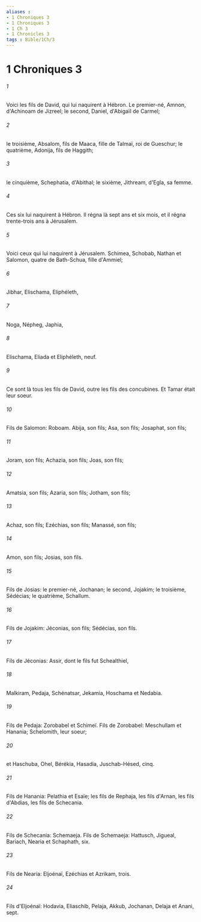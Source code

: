 ```yaml
---
aliases : 
- 1 Chroniques 3
- 1 Chroniques 3
- 1 Ch 3
- 1 Chronicles 3
tags : Bible/1Ch/3
---
```


# 1 Chroniques 3

###### 1
Voici les fils de David, qui lui naquirent à Hébron. Le premier-né, Amnon, d'Achinoam de Jizreel; le second, Daniel, d'Abigaïl de Carmel;
###### 2
le troisième, Absalom, fils de Maaca, fille de Talmaï, roi de Gueschur; le quatrième, Adonija, fils de Haggith;
###### 3
le cinquième, Schephatia, d'Abithal; le sixième, Jithream, d'Egla, sa femme.
###### 4
Ces six lui naquirent à Hébron. Il régna là sept ans et six mois, et il régna trente-trois ans à Jérusalem.
###### 5
Voici ceux qui lui naquirent à Jérusalem. Schimea, Schobab, Nathan et Salomon, quatre de Bath-Schua, fille d'Ammiel;
###### 6
Jibhar, Elischama, Eliphéleth,
###### 7
Noga, Népheg, Japhia,
###### 8
Elischama, Eliada et Eliphéleth, neuf.
###### 9
Ce sont là tous les fils de David, outre les fils des concubines. Et Tamar était leur soeur.
###### 10
Fils de Salomon: Roboam. Abija, son fils; Asa, son fils; Josaphat, son fils;
###### 11
Joram, son fils; Achazia, son fils; Joas, son fils;
###### 12
Amatsia, son fils; Azaria, son fils; Jotham, son fils;
###### 13
Achaz, son fils; Ezéchias, son fils; Manassé, son fils;
###### 14
Amon, son fils; Josias, son fils.
###### 15
Fils de Josias: le premier-né, Jochanan; le second, Jojakim; le troisième, Sédécias; le quatrième, Schallum.
###### 16
Fils de Jojakim: Jéconias, son fils; Sédécias, son fils.
###### 17
Fils de Jéconias: Assir, dont le fils fut Schealthiel,
###### 18
Malkiram, Pedaja, Schénatsar, Jekamia, Hoschama et Nedabia.
###### 19
Fils de Pedaja: Zorobabel et Schimeï. Fils de Zorobabel: Meschullam et Hanania; Schelomith, leur soeur;
###### 20
et Haschuba, Ohel, Bérékia, Hasadia, Juschab-Hésed, cinq.
###### 21
Fils de Hanania: Pelathia et Esaïe; les fils de Rephaja, les fils d'Arnan, les fils d'Abdias, les fils de Schecania.
###### 22
Fils de Schecania: Schemaeja. Fils de Schemaeja: Hattusch, Jigueal, Bariach, Nearia et Schaphath, six.
###### 23
Fils de Nearia: Eljoénaï, Ezéchias et Azrikam, trois.
###### 24
Fils d'Eljoénaï: Hodavia, Eliaschib, Pelaja, Akkub, Jochanan, Delaja et Anani, sept.
